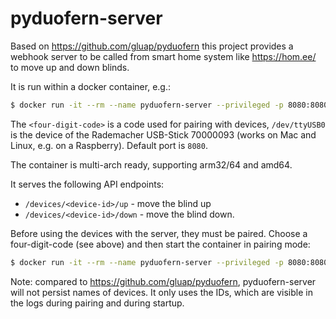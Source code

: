# pyduofern-server

Based on https://github.com/gluap/pyduofern this project provides a webhook server to be called from smart home system like https://hom.ee/ to move up and down blinds.

It is run within a docker container, e.g.:

```bash
$ docker run -it --rm --name pyduofern-server --privileged -p 8080:8080 docker.io/sttts/pyduofern-server:latest --code <four-digit-code> --device /dev/ttyUSB0 -l 0.0.0.0
```

The `<four-digit-code>` is a code used for pairing with devices, `/dev/ttyUSB0` is the device of the Rademacher USB-Stick 70000093 (works on Mac and Linux, e.g. on a Raspberry). Default port is `8080`.

The container is multi-arch ready, supporting arm32/64 and amd64.

It serves the following API endpoints:

- `/devices/<device-id>/up` - move the blind up
- `/devices/<device-id>/down` - move the blind down.

Before using the devices with the server, they must be paired. Choose a four-digit-code (see above) and then start the container in pairing mode:

```bash
$ docker run -it --rm --name pyduofern-server --privileged -p 8080:8080 docker.io/sttts/pyduofern-server:latest --code <four-digit-code> --device /dev/ttyUSB0 --pair
```

Note: compared to https://github.com/gluap/pyduofern, pyduofern-server will not persist names of devices. It only uses the IDs, which are visible in the logs during pairing and during startup.
